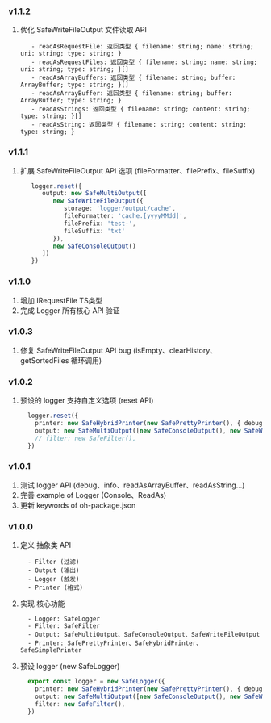 ### v1.1.2

1. 优化 SafeWriteFileOutput 文件读取 API
   ```text
      - readAsRequestFile: 返回类型 { filename: string; name: string; uri: string; type: string; }
      - readAsRequestFiles: 返回类型 { filename: string; name: string; uri: string; type: string; }[]
      - readAsArrayBuffers: 返回类型 { filename: string; buffer: ArrayBuffer; type: string; }[]
      - readAsArrayBuffer: 返回类型 { filename: string; buffer: ArrayBuffer; type: string; }
      - readAsStrings: 返回类型 { filename: string; content: string; type: string; }[]
      - readAsString: 返回类型 { filename: string; content: string; type: string; }
   ```

### v1.1.1

1. 扩展 SafeWriteFileOutput API 选项 (fileFormatter、filePrefix、fileSuffix)

   ```typescript
      logger.reset({
         output: new SafeMultiOutput([
            new SafeWriteFileOutput({
               storage: 'logger/output/cache',
               fileFormatter: 'cache.[yyyyMMdd]',
               filePrefix: 'test-',
               fileSuffix: 'txt'
            }),
            new SafeConsoleOutput()
         ])
      })
   ```

### v1.1.0

1. 增加 IRequestFile TS类型
2. 完成 Logger 所有核心 API 验证

### v1.0.3

1. 修复 SafeWriteFileOutput API bug (isEmpty、clearHistory、getSortedFiles 循环调用)

### v1.0.2

1. 预设的 logger 支持自定义选项 (reset API)

   ```typescript
     logger.reset({
       printer: new SafeHybridPrinter(new SafePrettyPrinter(), { debug: new SafeSimplePrinter() }),
       output: new SafeMultiOutput([new SafeConsoleOutput(), new SafeWriteFileOutput()]),
       // filter: new SafeFilter(),
     })
   ```

### v1.0.1

1. 测试 logger API (debug、info、readAsArrayBuffer、readAsString...)  
2. 完善 example of Logger (Console、ReadAs)  
3. 更新 keywords of oh-package.json  

### v1.0.0

1. 定义 抽象类 API
   ```text
     - Filter (过滤)
     - Output (输出)
     - Logger (触发)
     - Printer (格式)
   ```
   
2. 实现 核心功能
   ```text
     - Logger: SafeLogger
     - Filter: SafeFilter
     - Output: SafeMultiOutput、SafeConsoleOutput、SafeWriteFileOutput
     - Printer: SafePrettyPrinter、SafeHybridPrinter、SafeSimplePrinter
   ```
  
3. 预设 logger (new SafeLogger)
     ```typescript
       export const logger = new SafeLogger({
         printer: new SafeHybridPrinter(new SafePrettyPrinter(), { debug: new SafeSimplePrinter() }),
         output: new SafeMultiOutput([new SafeConsoleOutput(), new SafeWriteFileOutput()]),
         filter: new SafeFilter(),
       })
     ```

